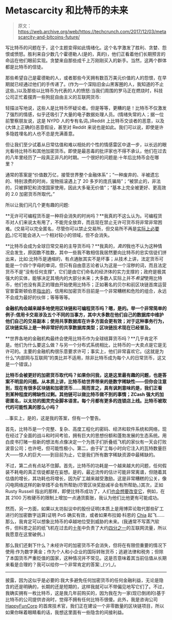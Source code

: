 # Metascarcity 和比特币的未来 

> 原文：<https://web.archive.org/web/https://techcrunch.com/2017/12/03/metascarcity-and-bitcoins-future/>

写比特币的问题在于，这个主题变得如此情绪化。这个名字激发了胜利、贪婪、怨恨或愤怒。胜利来自少数几个霍德勒人(是的，真的)，他们正看着他们长期预言的命运在他们眼前实现。贪婪来自那些成千上万刚刚买入的新手。当然，这两个群体都是比特币的信徒。

那些希望自己是霍德勒的人，或者那些今天拥有数百万美元价值的人的怨恨，在早期就已经通过他们的手传递了。(作为一个深陷旧金山黑客圈的人，我知道的不止这些。)以及那些以比特币为代表的人的愤怒:当我们周围的罗马正在燃烧时，科技公司正忙着摆弄一些狗屁自由主义的互联网货币:

轻描淡写地说，这些人是比特币怀疑论者。但是等等，更糟的是！比特币不仅激发了强烈的情感，似乎还吸引了大量的电子数据处理人员。(情绪失常的人；据一位前警察朋友说，这是 NYPD 人的专有名词。)Reddit 上比特币交谈者的恶意，以及(大体上正确的)恶意假设，甚至对 Reddit 来说也是如此。我们可以说，即使是许多隐姓埋名的人也不总是充满善意。

但让我们至少试着从日常估值和难以相处的个性的情感雷区中退一步，以长远的眼光看待比特币和其他加密货币。即使是最恶毒的批评家也不得不承认，他们在过去的八年里经历了一段真正非凡的时期。一个很好的问题是:十年后比特币会在哪里？

通常的答案是“价值数万亿，接管世界整个金融体系”；“一种废弃的、半被遗忘的、特别浪费的时尚，宠物摇滚遇上了 20 多岁的庞氏骗局”；“被禁止的，非法的，只被罪犯和流氓国家使用，因此大多毫无价值”；“基本上完全被更好、更高效的 2.0 加密货币所取代。”

所以让我们问几个更有趣的问题:

**无许可可编程货币是一种将会消失的时尚吗？**我真的不这么认为。可编程货币对人们来说太有用了，不能完全放弃，而且现在禁止无许可货币将非常非常困难。(交易可以完全匿名，尽管你可以禁止交易所，但交易所不再是[实际上必要的](https://web.archive.org/web/20221208141539/https://news.bitcoin.com/engineers-demonstrate-zcashbitcoin-atomic-swaps/)。)它可能会进入一个相对较小的领域，但不会消失。

**比特币会成为全球日常交易的主导货币吗？**我真的，*真的*我也不认为这种情况会发生，原因数不胜数，其中一些我不敢相信我居然要向比特币的忠实信徒们拼出来，比如:比特币是通缩的，有点通胀其实不是坏事；从技术上讲，法定货币可能是一个四个字母的单词，但只有自由意志论者认为这是一个淫秽的词，而且法定货币不是“没有任何支撑”，它们是由它们命名的经济体的实力支撑的；政府是极其强大的实体，能够决定其境内的大部分未来；大多数人实际上并不*希望*使用比特币，他们也没有真正的理由开始使用比特币；正如著名的贝尔和前区块链首席运营官普雷斯顿伯恩[指出的](https://web.archive.org/web/20221208141539/https://prestonbyrne.com/2017/11/29/bitprime_panic/)，信用和加密货币目前是一个非常糟糕和危险的组合，永远不会成为最好的伙伴；等等等等。

**金融机构会越来越多地使用区块链和可编程货币吗？嗯，是的。举一个非常简单的例子:信用卡交易涉及五个不同的当事方，其中大多数在他们自己的数据库中维护他们自己的交易副本；使用共享数据库在许多方面会更有效；对于这种事务行为，区块链实际上是一种非常好的共享数据库类型；区块链技术现在已经普及。**

**世界各地的金融机构最终会使用比特币作为全球结算货币吗？**几乎肯定不是。他们为什么要这么做？与另一个分布式系统相比，比特币的一大卖点是它是无许可的。主要的金融机构很乐意要求许可；事实上，他们非常喜欢它。(这就是为什么“内部网与互联网”的类比并不适用，除非比特币成为每个人的日常货币，这又是一个错误。)

**比特币会被更好的加密货币取代吗？如果你问我，这是这里最有趣的问题，也是答案不明显的问题。从本质上讲，比特币给世界带来的是数字稀缺性——但你会注意到，现在有很多区块链和加密货币……简而言之，具有讽刺意味的是，我们正看到某种程度的稀缺性过剩。其他链可以做比特币做不到的事情；ZCash 强大的加密匿名，以太坊的图灵完全脚本语言。每个月都有更多的连锁店上线。比特币被取代的可能性真的那么小吗？**

…事实上，是的，这是我的答案，但有一个警告。

首先，比特币是一个完整、复杂、高度工程化的密码、经济和软件系统和网络，现在经过了全面的战斗和时间考验，拥有巨大的思想份额和蓬勃发展的生态系统。用白皮书打赌一些新的想法有点像决定一个为孩子们折叠纸飞机的家伙有一天会打败波音公司；也许吧，但可能性极小。第二，由于矿工每小时向它注入的瓦特数量巨大——惊人的巨大——到目前为止，它是我们所有数字稀缺资源中最稀缺的。

不过，第二点有点站不住脚。首先，比特币的功耗是一个越来越大的问题，任何假装不耗电的真正信徒都是在妄想。是的，最近流传的估计可能非常离谱，但随着其估值的增长，其功耗也将增长，因为矿工越来越受激励。这是非常糟糕的公关，像闪电网络这样的新举措不会有所帮助(尽管区块奖励减半会有所帮助。)其次，正如 Rusty Russell 指出的那样，即使比特币成功了，人们[也会想要改变它](https://web.archive.org/web/20221208141539/https://medium.com/@rusty_lightning/the-three-economic-eras-of-bitcoin-d43bf0cf058a)，例如，在其 2100 万枚硬币的限制上增加一点通货膨胀，我认为他们比他更有可能成功。

然而，另一方面，如果以太坊拟议中的股份证明(本质上是用博弈论取代那些矿工进行的加密数字运算)证明 PoS 确实有效，或者如果布拉姆·科恩的 [Chia](https://web.archive.org/web/20221208141539/https://chia.network/) 起飞……那么，我肯定可以想象比特币的卓越地位受到威胁的未来。(我通常不写蒸汽软件，但科恩之前的纸飞机在过去的[十年](https://web.archive.org/web/20221208141539/https://torrentfreak.com/bittorrent-still-dominates-internets-upstream-traffic-151208/)中负责了大约[四分之一](https://web.archive.org/web/20221208141539/https://torrentfreak.com/bittorrent-the-one-third-of-all-internet-traffic-myth/)的互联网流量，所以我愿意在这里破例。)

那么我们还剩下什么？未经许可的加密货币不会消失，但将在有限但重要的情况下使用:作为数字黄金；作为个人和小企业的国际转账货币；逃避法律和税务；但除了本国货币严重贬值的国家，这种情况并不常见。这是否意味着其当前估值从长期来看是合理的？我可以给你一个非常肯定的答案:\_(ツ)_/。

* * *

披露，因为这似乎是必要的:我大多避免任何加密货币的任何金融利益，无论是隐含的还是明确的，长期的还是短期的，这样我就可以不带偏见地写它们了。不过，我确实拥有一枚比特币，这是我几年前购买的，因为我在为一家(现已倒闭的)基于比特币的公司提供咨询时，觉得不拥有任何比特币很傻。此外，我是咨询公司 [HappyFunCorp](https://web.archive.org/web/20221208141539/https://happyfuncorp.com/) 的首席技术官，我们正在建设一个非零数量的区块链项目，所以如果你眯着眼睛看的话，我想这里面有一些隐含的间接利益。